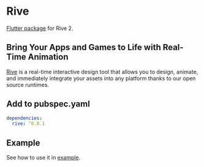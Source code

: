 # Rive
[Flutter package](https://pub.dev/packages/rive) for Rive 2.

## Bring Your Apps and Games to Life with Real-Time Animation
[Rive](https://rive.app/) is a real-time interactive design tool that allows you to design, animate, and immediately integrate your assets into any platform thanks to our open source runtimes.

## Add to pubspec.yaml
```yaml
dependencies:
  rive: ^0.0.1
```

## Example
See how to use it in [example](example/).